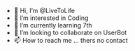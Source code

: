 - 👋 Hi, I’m @LiveToLife
- 👀 I’m interested in Coding
- 🌱 I’m currently learning 7th
- 💞️ I’m looking to collaborate on UserBot
- 📫 How to reach me ... thers no contact

<!---
LiveToLife/LiveToLife is a ✨ special ✨ repository because its `README.md` (this file) appears on your GitHub profile.
You can click the Preview link to take a look at your changes.
--->
